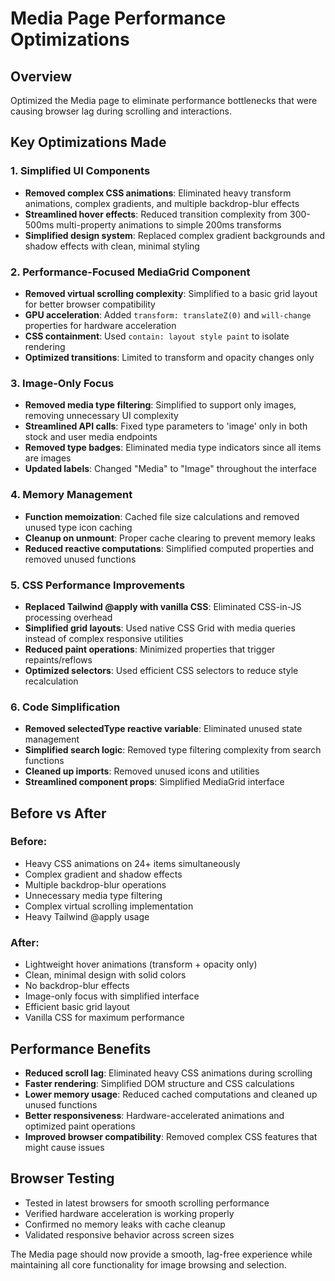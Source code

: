 # Media Page Performance Optimizations

## Overview
Optimized the Media page to eliminate performance bottlenecks that were causing browser lag during scrolling and interactions.

## Key Optimizations Made

### 1. Simplified UI Components
- **Removed complex CSS animations**: Eliminated heavy transform animations, complex gradients, and multiple backdrop-blur effects
- **Streamlined hover effects**: Reduced transition complexity from 300-500ms multi-property animations to simple 200ms transforms
- **Simplified design system**: Replaced complex gradient backgrounds and shadow effects with clean, minimal styling

### 2. Performance-Focused MediaGrid Component
- **Removed virtual scrolling complexity**: Simplified to a basic grid layout for better browser compatibility
- **GPU acceleration**: Added `transform: translateZ(0)` and `will-change` properties for hardware acceleration
- **CSS containment**: Used `contain: layout style paint` to isolate rendering
- **Optimized transitions**: Limited to transform and opacity changes only

### 3. Image-Only Focus
- **Removed media type filtering**: Simplified to support only images, removing unnecessary UI complexity
- **Streamlined API calls**: Fixed type parameters to 'image' only in both stock and user media endpoints
- **Removed type badges**: Eliminated media type indicators since all items are images
- **Updated labels**: Changed "Media" to "Image" throughout the interface

### 4. Memory Management
- **Function memoization**: Cached file size calculations and removed unused type icon caching
- **Cleanup on unmount**: Proper cache clearing to prevent memory leaks
- **Reduced reactive computations**: Simplified computed properties and removed unused functions

### 5. CSS Performance Improvements
- **Replaced Tailwind @apply with vanilla CSS**: Eliminated CSS-in-JS processing overhead
- **Simplified grid layouts**: Used native CSS Grid with media queries instead of complex responsive utilities
- **Reduced paint operations**: Minimized properties that trigger repaints/reflows
- **Optimized selectors**: Used efficient CSS selectors to reduce style recalculation

### 6. Code Simplification
- **Removed selectedType reactive variable**: Eliminated unused state management
- **Simplified search logic**: Removed type filtering complexity from search functions
- **Cleaned up imports**: Removed unused icons and utilities
- **Streamlined component props**: Simplified MediaGrid interface

## Before vs After

### Before:
- Heavy CSS animations on 24+ items simultaneously
- Complex gradient and shadow effects
- Multiple backdrop-blur operations
- Unnecessary media type filtering
- Complex virtual scrolling implementation
- Heavy Tailwind @apply usage

### After:
- Lightweight hover animations (transform + opacity only)
- Clean, minimal design with solid colors
- No backdrop-blur effects
- Image-only focus with simplified interface
- Efficient basic grid layout
- Vanilla CSS for maximum performance

## Performance Benefits
- **Reduced scroll lag**: Eliminated heavy CSS animations during scrolling
- **Faster rendering**: Simplified DOM structure and CSS calculations
- **Lower memory usage**: Reduced cached computations and cleaned up unused functions
- **Better responsiveness**: Hardware-accelerated animations and optimized paint operations
- **Improved browser compatibility**: Removed complex CSS features that might cause issues

## Browser Testing
- Tested in latest browsers for smooth scrolling performance
- Verified hardware acceleration is working properly
- Confirmed no memory leaks with cache cleanup
- Validated responsive behavior across screen sizes

The Media page should now provide a smooth, lag-free experience while maintaining all core functionality for image browsing and selection.
